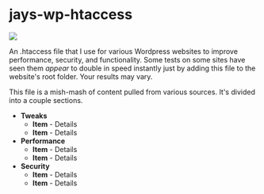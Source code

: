 # jays-wp-htaccess

![](http://i.imgur.com/uqqPJPb.jpg)

An .htaccess file that I use for various Wordpress websites to improve performance, security, and functionality.
Some tests on some sites have seen them *appear* to double in speed instantly just by adding this file to the website's root folder. Your results may vary.

This file is a mish-mash of content pulled from various sources. It's divided into a couple sections.

* **Tweaks**
  * **Item** - Details
  * **Item** - Details
* **Performance**
  * **Item** - Details
  * **Item** - Details
* **Security**
  * **Item** - Details
  * **Item** - Details
